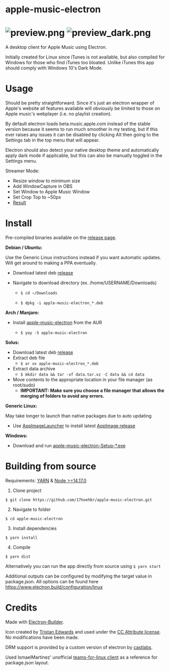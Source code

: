 # apple-music-electron
![preview.png](https://raw.githubusercontent.com/17hoehbr/apple-music-electron/master/preview.png)
![preview_dark.png](https://raw.githubusercontent.com/17hoehbr/apple-music-electron/master/preview_dark.png)
=======
A desktop client for Apple Music using Electron.

Initially created for Linux since iTunes is not available, but also compiled for Windows for those who find iTunes too bloated. Unlike iTunes this app should comply with Windows 10's Dark Mode.

# Usage

Should be pretty straightforward. Since it's just an electron wrapper of Apple's website all features available will obviously be limited to those on Apple music's webplayer (i.e. no playlist creation).

By default electron loads beta.music.apple.com instead of the stable version because it seems to run much smoother in my testing, but if this ever raises any issues it can be disabled by clicking Alt then going to the Settings tab in the top menu that will appear.

Electron should also detect your native desktop theme and automatically apply dark mode if applicable, but this can also be manually toggled in the Settings menu.

Streamer Mode:
 * Resize window to minimum size
 * Add WindowCapture in OBS
 * Set Window to Apple Music Window
 * Set Crop Top to ~50px
 * [Result](https://raw.githubusercontent.com/17hoehbr/apple-music-electron/master/stream_preview.png)

# Install

Pre-compiled binaries available on the [release page](https://github.com/17hoehbr/apple-music-electron/releases).

**Debian / Ubuntu:**

Use the Generic Linux instructions instead if you want automatic updates. Will get around to making a PPA eventually.

  * Download latest deb [release](https://github.com/17hoehbr/apple-music-electron/releases)
  
  * Navigate to download directory (ex. /home/USERNAME/Downloads)
  
    * ```$ cd ~/Downloads```
  
    * ```$ dpkg -i apple-music-electron_*.deb```
  
  
**Arch / Manjaro:**
  
  * Install [apple-music-electron](https://aur.archlinux.org/packages/apple-music-electron/) from the AUR

    * ```$ yay -S apple-music-electron```
    
**Solus:**

  * Download latest deb [release](https://github.com/17hoehbr/apple-music-electron/releases)
  * Extract deb file
    * ```$ ar vx apple-music-electron_*.deb```
  * Extract data archive
    * ```$ mkdir data && tar -xf data.tar.xz -C data && cd data```
  * Move contents to the appropriate location in your file manager (as root/sudo)
    * **IMPORTANT: Make sure you choose a file manager that allows the merging of folders to avoid any errors.**

**Generic Linux:**

May take longer to launch than native packages due to auto updating

  * Use [AppImageLauncher](https://github.com/TheAssassin/AppImageLauncher) to install latest [AppImage release](https://github.com/17hoehbr/apple-music-electron/releases)
  
**Windows:**

  * Download and run [apple-music-electron-Setup-*.exe](https://github.com/17hoehbr/apple-music-electron/releases)
  
  
# Building from source
Requirements: [YARN](https://classic.yarnpkg.com/en/docs/install) & [Node >=14.17.0](https://nodejs.org/en/download/)

1. Clone project

```$ git clone https://github.com/17hoehbr/apple-music-electron.git```

2. Navigate to folder 

```$ cd apple-music-electron```

3. Install dependencies

```$ yarn install```

4. Compile

```$ yarn dist```

Alternatively you can run the app directly from source using
```$ yarn start```

Additional outputs can be configured by modifying the target value in package.json. All options can be found here https://www.electron.build/configuration/linux

# Credits

Made with [Electron-Builder](https://www.electron.build/).

Icon created by [Tristan Edwards](https://dribbble.com/tristanedwards) and used under the [CC Attribute license](https://creativecommons.org/licenses/by/3.0/). No modifications have been made.

DRM support is provided by a custom version of electron by [castlabs](https://github.com/castlabs/electron-releases/).

Used IsmaelMartinez' unofficial [teams-for-linux client](https://github.com/IsmaelMartinez/teams-for-linux) as a reference for package.json layout.
